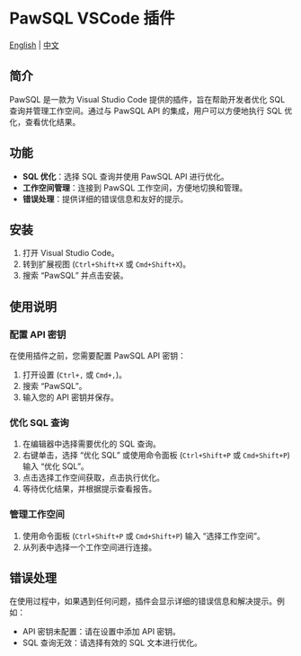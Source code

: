 # PawSQL VSCode 插件

[English](README.md) | [中文](README_zh-CN.md)

## 简介

PawSQL 是一款为 Visual Studio Code 提供的插件，旨在帮助开发者优化 SQL 查询并管理工作空间。通过与 PawSQL API 的集成，用户可以方便地执行 SQL 优化，查看优化结果。

## 功能

- **SQL 优化**：选择 SQL 查询并使用 PawSQL API 进行优化。
- **工作空间管理**：连接到 PawSQL 工作空间，方便地切换和管理。
- **错误处理**：提供详细的错误信息和友好的提示。

## 安装

1. 打开 Visual Studio Code。
2. 转到扩展视图 (`Ctrl+Shift+X` 或 `Cmd+Shift+X`)。
3. 搜索 “PawSQL” 并点击安装。

## 使用说明

### 配置 API 密钥

在使用插件之前，您需要配置 PawSQL API 密钥：

1. 打开设置 (`Ctrl+,` 或 `Cmd+,`)。
2. 搜索 “PawSQL”。
3. 输入您的 API 密钥并保存。

### 优化 SQL 查询

1. 在编辑器中选择需要优化的 SQL 查询。
2. 右键单击，选择 “优化 SQL” 或使用命令面板 (`Ctrl+Shift+P` 或 `Cmd+Shift+P`) 输入 “优化 SQL”。
3. 点击选择工作空间获取，点击执行优化。
3. 等待优化结果，并根据提示查看报告。

### 管理工作空间

1. 使用命令面板 (`Ctrl+Shift+P` 或 `Cmd+Shift+P`) 输入 “选择工作空间”。
2. 从列表中选择一个工作空间进行连接。

## 错误处理

在使用过程中，如果遇到任何问题，插件会显示详细的错误信息和解决提示。例如：

- API 密钥未配置：请在设置中添加 API 密钥。
- SQL 查询无效：请选择有效的 SQL 文本进行优化。